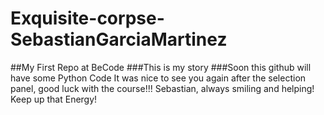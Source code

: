 # Exquisite-corpse-SebastianGarciaMartinez
##My First Repo at BeCode
###This is my story
###Soon this github will have some Python Code
It was nice to see you again after the selection panel, good luck with the course!!!
Sebastian, always smiling and helping! Keep up that Energy!
